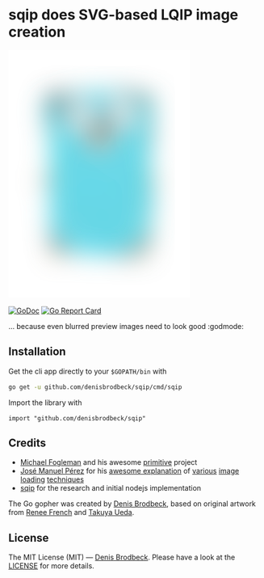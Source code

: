 # sqip does SVG-based LQIP image creation

<p align="center">

![Image of a blurred gopher](logo.png)

</p>

[![GoDoc](https://godoc.org/github.com/denisbrodbeck/sqip?status.svg)](https://godoc.org/github.com/denisbrodbeck/sqip) [![Go Report Card](https://goreportcard.com/badge/github.com/denisbrodbeck/sqip)](https://goreportcard.com/report/github.com/denisbrodbeck/sqip)

… because even blurred preview images need to look good :godmode:

## Installation

Get the cli app directly to your `$GOPATH/bin` with

```bash
go get -u github.com/denisbrodbeck/sqip/cmd/sqip
```

Import the library with

```golang
import "github.com/denisbrodbeck/sqip"
```

## Credits

* [Michael Fogleman](https://github.com/fogleman) and his awesome [primitive](https://github.com/fogleman/primitive) project
* [José Manuel Pérez](https://jmperezperez.com/about-me/) for his [awesome explanation](https://jmperezperez.com/svg-placeholders/) of [various](https://jmperezperez.com/more-progressive-image-loading/) [image](https://jmperezperez.com/lazy-loading-images/) [loading](https://jmperezperez.com/webp-placeholder-images/) [techniques](https://jmperezperez.com/medium-image-progressive-loading-placeholder/)
* [sqip](https://github.com/technopagan/sqip) for the research and initial nodejs implementation

The Go gopher was created by [Denis Brodbeck](https://github.com/denisbrodbeck), based on original artwork from [Renee French](http://reneefrench.blogspot.com/) and [Takuya Ueda](https://github.com/golang-samples/gopher-vector).

## License

The MIT License (MIT) — [Denis Brodbeck](https://github.com/denisbrodbeck). Please have a look at the [LICENSE](LICENSE) for more details.

